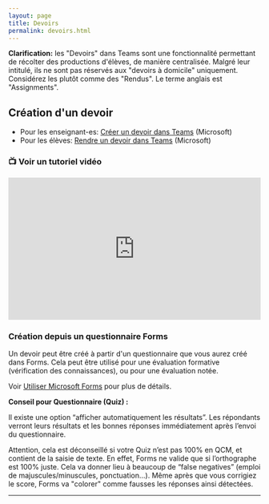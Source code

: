 ```yaml
---
layout: page
title: Devoirs
permalink: devoirs.html
---
```


**Clarification:** les "Devoirs" dans Teams sont une fonctionnalité permettant de récolter des productions d'élèves, de manière centralisée. Malgré leur intitulé, ils ne sont pas réservés aux "devoirs à domicile" uniquement. Considérez les plutôt comme des "Rendus". Le terme anglais est "Assignments".

## Création d'un devoir

- Pour les enseignant-es: [Créer un devoir dans Teams](https://support.microsoft.com/fr-fr/topic/cr%C3%A9er-un-devoir-dans-microsoft-teams-23c128d0-ec34-4691-9511-661fba8599be) (Microsoft)
- Pour les élèves: [Rendre un devoir dans Teams](https://support.microsoft.com/fr-fr/topic/rendre-un-devoir-dans-microsoft-teams-e25f383a-b747-4a0b-b6d5-a2845a52092b) (Microsoft)

### 📺 Voir un tutoriel vidéo

<iframe title="vimeo-player" src="https://player.vimeo.com/video/858927742?h=c8c8fcee3a" width="100%" style="aspect-ratio:16/9"  frameborder="0"    allowfullscreen></iframe>

### Création depuis un questionnaire Forms

Un devoir peut être créé à partir d'un questionnaire que vous aurez créé dans Forms. Cela peut être utilisé pour une évaluation formative (vérification des connaissances), ou pour une évaluation notée.

Voir [Utiliser Microsoft Forms](https://eduvaud.sharepoint.com/:w:/s/ERACOM_ID_Teams/Ef69JVM9wzVOmf2SYBAuV74B2XvIuB8rleZosU2id4bg-Q?e=qFzuCc) pour plus de détails.

**Conseil pour Questionnaire (Quiz) :** 

Il existe une option “afficher automatiquement les résultats”. Les répondants verront leurs résultats et les bonnes réponses immédiatement après l’envoi du questionnaire. 

Attention, cela est déconseillé si votre Quiz n’est pas 100% en QCM, et contient de la saisie de texte. En effet, Forms ne valide que si l’orthographe est 100% juste. Cela va donner lieu à beaucoup de “false negatives” (emploi de majuscules/minuscules, ponctuation...). Même après que vous corrigiez le score, Forms va "colorer" comme fausses les réponses ainsi détectées.


***
<!--
Utiliser les barèmes : documentation à créer.

Accéder aux fichiers joints. 

Il est possible de trouver et télécharger tous les fichiers joints, en passant par Sharepoint.
-->
